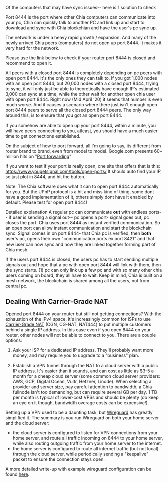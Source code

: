 Of the computers that may have sync issues-- here is 1 solution to check

Port 8444 is the port where other Chia computers can communicate into your pc, Chia can quickly talk to another PC and link up and start to download and sync with Chia blockchian and have the user's pc sync up.

The network is under a heavy rapid growth / expansion. And many of the newly arrived Chia peers (computers) do not open up port 8444. It makes it very hard for the network. 

Please use the link below to check if your router port 8444 is closed and recommend to open it.

All peers with a closed port 8444 is completely depending on pc peers with open port 8444. It's the only ones they can talk to. If you got 1,000 nodes with an open port 8444, but 20,000 nodes with a closed port 8444, trying to sync, it will only just be able to theoretically have enough IP's estimated 3,000 can sync at a time, while the other wait for another open chia user with open port 8444.   Right now (Mid April '20) it seems that number is even much worse. And it causes a scenario where there just isn't enough open port 8444 peers to serve all the closed port 8444 peers. The only way around this, is to ensure that you got an open port 8444.

If you somehow are able to open up your port 8444, within a minute, you will have peers connecting to you, atleast, you should have a much easier time to get connections established. 

On the subject of how to port forward, all I'm going to say, its different from router brand to brand, even from model to model.
Google.com presents 60+ million hits on "[Port forwarding](https://www.google.com/search?q=port+forwarding&source=hp&ei=HDB-YILlDoOB9u8P-72_4AM&iflsig=AINFCbYAAAAAYH4-LJZmDqT9olTepGniZToDYoAz5s4Q&oq=port+for&gs_lcp=Cgdnd3Mtd2l6EAMYADICCAAyAggAMgIIADICCAAyAggAMgIIADICCAAyAggAMgIIADICCAA6CAgAELEDEIMBOgUIABCxAzoICC4QsQMQgwE6CwgAELEDEMcBEKMCOgUILhCxAzoICAAQxwEQrwE6CAguELEDEJMCOgIILjoECAAQCjoGCAAQChATOggIABAKEB4QEzoGCAAQHhATUMMPWLghYJgqaANwAHgAgAFeiAGlBZIBAjEwmAEAoAEBqgEHZ3dzLXdperABAA&sclient=gws-wiz)"

If you want to test if your port is really open, one site that offers that is this:
https://www.yougetsignal.com/tools/open-ports/
It should auto find your IP, so just plot in 8444, and hit the button.

Note: The Chia software does what it can to open port 8444 automatically for you. But the UPnP protocol is a hit and miss kind of thing, some dont have a good implementation of it, others simply dont have it enabled by default. Please test for open port 8444!

Detailed explanation 
A regular pc can communicate **out** with endless ports-- if user is sending a signal out-- pc opens a port- signal goes out, pc closes the port. 
Chia uses port 8444 as instant verified communication.  So an open port can allow instant communication and start the blockchain sync.  Signal comes in on port 8444- that Chia pc is verified, then **both** user's pc, opens their own "communication ports ex port 8421" and that new user can now sync and now they are linked together forming part of Chia mesh. 

 If the users port 8444 is closed, the users pc has to start sending multiple signals out and hope that a pc with open port 8444 will link with them, then the sync starts. (1) pc can only link up a few pc and with so many other chia users coming on board, they all have to wait.  Keep in mind, Chia is built on a mesh network, the blockchain is shared among all the users, not from central pc. 

## Dealing With Carrier-Grade NAT

Opened port 8444 on your router but still not getting connections? With the exhaustion of the IPv4 space, it's increasingly common for ISPs to use [Carrier-Grade NAT](https://en.wikipedia.org/wiki/Carrier-grade_NAT) (CGN, CG-NAT, NAT444) to put multiple customers behind a single IP address. In this case even if you open 8444 on your router, other nodes will not be able to connect to you. There are a couple options:

1. Ask your ISP for a dedicated IP address. They'll probably want more money, and may require you to upgrade to a "business" plan.

2. Establish a VPN tunnel through the NAT to a cloud server with a public IP address. It's easier than it sounds, and can cost as little as $3-5 a month for a cheap cloud server (some common cloud server providers: AWS, GCP, Digital Ocean, Vultr, Hetzner, Linode). When selecting a provider and server size, pay careful attention to bandwidth; a Chia fullnode isn't too demanding, but can require several GB per day. 1 TB per month is typical of lower-cost VPSs and should be plenty (do keep an eye on it though, bandwidth overage costs can be expensive!).

Setting up a VPN used to be a daunting task, but [Wireguard](https://www.wireguard.com) has greatly simplified it. The summary is you run Wireguard on both your home server and the cloud server:
* the cloud server is configured to listen for VPN connections from your home server, and route all traffic incoming on 8444 to your home server, while also routing outgoing traffic from your home server to the internet.
* the home server is configured to route all internet traffic (but not local) through the cloud server, while periodically sending a "keepalive" packet to ensure the connection stays open.

A more detailed write-up with example wireguard configuration can be found [here](https://www.kmr.me/posts/wireguard/).
